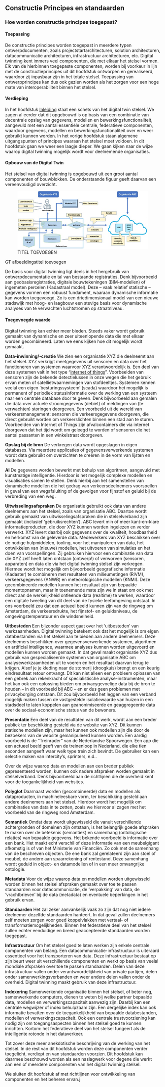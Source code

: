 ## Constructie Principes en standaarden

### Hoe worden constructie principes toegepast?

#### Toepassing
De constructie principes worden toegepast in meerdere typen ontwerpdocumenten, zoals projectstartarchitecturen, solution architecturen, datacommunicatie architecturen, infrastructuur architecturen, etc. Digital twinning kent immers veel componenten, die met elkaar het stelsel vormen. Elk van de hierbinnen toegepaste componenten, worden bij voorkeur in lijn met de constructieprincipes uit dit hoofdstuk ontworpen en gerealiseerd, waardoor zij inpasbaar zijn in het totale stelsel. Toepassing van ontwerpprincipes kan dus ook gezien worden als het zorgen voor een hoge mate van interoperabiliteit binnen het stelsel.

#### Verdieping
In het hoofdstuk [Inleiding](https://geonovum.github.io/DTFL/Referentie%20Architectuur/#inleiding) staat een schets van het digital twin stelsel. We zagen al eerder dat dit opgebouwd is op basis van een combinatie van decentrale opslag van gegevens, modellen en bewerkingsfunctionaliteit, aangevuld met een aantal essentiële centrale, federatieve componenten, waardoor gegevens, modellen en bewerkingsfunctionaliteit over en weer gebruikt kunnen worden. In het vorige hoofdstuk staan algemene uitgangspunten of principes waaraan het stelsel moet voldoen. In dit hoofdstuk gaan we weer een laagje dieper. We gaan kijken naar de wijze waarop digital twinning mogelijk wordt voor deelnemende organisaties.

#### Opbouw van de Digital Twin
Het stelsel van digital twinning is opgebouwd uit een groot aantal componenten of bouwblokken. De onderstaande figuur geeft daarvan een vereenvoudigd overzicht.

<figure id="Dataproduct totaalview GB">
    <img src="../media/Dataproduct totaalview gb.jpg" alt="duiding constructieprincipes gb">
    <figcaption><m>TITEL TOEVOEGEN</m></figcaption>
</figure>

<aside class=note>
	<p>GT afbeeldingstitel toevoegen</p>
</aside>


De basis voor digital twinning ligt deels in het hergebruik van ontwerpdocumentatie en tal van bestaande registraties. Denk bijvoorbeeld aan geobasisregistraties, digitale bouwtekeningen (BIM-modellen) of ingemeten percelen (Kadastraal model). Deze – vaak relatief statische – gegevens vormen een robuust fundament, waaraan dynamische informatie kan worden toegevoegd. Zo is een driedimensionaal model van een nieuwe stadswijk met hoog- en laagbouw een stevige basis voor dynamische analyses van te verwachten luchtstromen op straatniveau.

#### Toegevoegde waarde
Digital twinning kan echter meer bieden. Steeds vaker wordt gebruik gemaakt van dynamische en zeer uiteenlopende data die met elkaar worden gecombineerd. Laten we eens kijken hoe dit mogelijk wordt gemaakt.

**Data-inwinning/-creatie**
We zien een organisatie XYZ die deelneemt aan het stelsel. XYZ verkrijgt meetgegevens uit sensoren en data over het functioneren van systemen waarvoor XYZ verantwoordelijk is. Een deel van deze systemen valt in het type “[internet of things](url)”. Voorbeelden van sensoren zijn de bekende detectielussen in onze wegen die het gebruik ervan meten of satellietwaarnemingen van stofdeeltjes. Systemen kennen veelal een eigen ‘besturingssysteem’ (scada) waardoor het mogelijk is permanent of periodiek statusinformatie over de werking van een systeem naar een centrale database door te geven. Denk bijvoorbeeld aan gemalen die data over actuele stroomgegevens (debiet) of meldingen van (te verwachten) storingen doorgeven. Een voorbeeld uit de wereld van verkeersmanagement: sensoren die verkeersgegevens doorgeven, die direct gebruikt worden om verkeerslichten binnen een stad aan te sturen. Voorbeelden van Internet of Things zijn afvalcontainers die via internet doorgeven dat het tijd wordt om geleegd te worden of sensoren die het aantal passanten in een winkelstraat doorgeven.

**Opslag bij de bron**
De verkregen data wordt opgeslagen in eigen databases. Via meerdere applicaties of gegevensverwerkende systemen wordt data gebruikt om overzichten te creëren in de vorm van lijsten en modellen.

**AI**
De gegevens worden bewerkt met behulp van algoritmen, aangevuld met kunstmatige intelligentie. Hierdoor is het mogelijk complexe modellen en visualisaties samen te stellen. Denk hierbij aan het samenstellen van dynamische modellen die het gedrag van verkeersdeelnemers voorspellen in geval van een wegafsluiting of de gevolgen voor fijnstof en geluid bij de verbreding van een weg.

**Uitwisselingsafspraken**
De organisatie gebruikt ook data van andere deelnemers aan het stelsel, zoals van organisatie ABC. Daartoe wordt gebruik gemaakt van uitwisselingsafspraken die in stelselverband zijn gemaakt (inclusief ‘gebruiksrechten’). ABC levert min of meer kant-en-klare informatieproducten, die door XYZ kunnen worden ingelezen en verder verwerkt. XYZ levert daarbij ook gegevens over de kwaliteit, houdbaarheid en herkomst van de geleverde data. Medewerkers van XYZ beschikken over de nodige hulpmiddelen, tooling, voor het manipuleren van data, het ontwikkelen van (nieuwe) modellen, het uitvoeren van simulaties en het doen van voorspellingen. Zij gebruiken hiervoor een combinatie van data die XYZ zelf heeft laten ontstaan (ontwerp!) of verworven (sensoren, apparaten) en data die via het digital twinning stelsel zijn verkregen. Hiermee wordt het mogelijk om bijvoorbeeld geografische informatie (Kadaster) te combineren met resultaten van milieumetingen (RIVM), verkeersgegevens (ANWB) en meteorologische modellen (KNMI). Deze gecombineerde modellen kunnen het resultaat zijn van bepaalde momentopnamen, maar in toenemende mate zijn we in staat om ook met direct aan de werkelijkheid ontleende data (realtime) te werken, waardoor een digitale tweeling van dit deel van de fysieke leefomgeving ontstaat. In ons voorbeeld zou dat een actueel beeld kunnen zijn van de ringweg om Amsterdam, de verkeersdrukte, het fijnstof- en geluidsniveau, de omgevingstemperatuur en de windsnelheid.

**Uitbesteden**
Een bijzonder aspect gaat over het ‘uitbesteden’ van werkzaamheden. Digital twinning betekent ook dat het mogelijk is om eigen databestanden via het stelsel aan te bieden aan andere deelnemers. Deze deelnemers beschikken over gegevensverwerkende systemen, algoritmen en artificial intelligence, waarmee analyses kunnen worden uitgevoerd en modellen kunnen worden gemaakt. In dat geval maakt organisatie XYZ dus gebruik van gespecialiseerde systemen van organisatie ABC om analysewerkzaamheden uit te voeren en het resultaat daarvan terug te krijgen. Alsof je je kleding naar de stomerij (droogkuis) brengt en een keurig eindresultaat retour ontvangt. Dit kan niet alleen een probleem oplossen van een gebrek aan rekenkracht of specialistische analyse-instrumenten, maar het kan ook een oplossing bieden om privacygevoelige data bij de bron te houden – in dit voorbeeld bij ABC – en er dus geen problemen met privacyborging ontstaan. Dit zou bijvoorbeeld het leggen van een verband mogelijk maken tussen de vastgestelde isolatiewaarde van huizen in een stadsdeel te laten koppelen aan geanonimiseerde en geaggregeerde data over de sociaal-economische status van de bewoners.

**Presentatie**
Een deel van de resultaten van dit werk, wordt aan een breder publiek ter beschikking gesteld via de website van XYZ. Dit kunnen statische modellen zijn, maar het kunnen ook modellen zijn die door de bezoekers van de website gemanipuleerd kunnen worden. Een aardig voorbeeld is de “Treinrader” van de Nederlandse Spoorwegen. Een app die een actueel beeld geeft van de treinenloop in Nederland, die elke tien seconden aangeeft waar welk type trein zich bevindt. De gebruiker kan een selectie maken van intercity’s, sprinters, e.d.. 

Over de wijze waarop data en modellen aan een breder publiek gepresenteerd worden, kunnen ook nadere afspraken worden gemaakt in stelselverband. Denk bijvoorbeeld aan de richtlijnen die de overheid kent voor de toegankelijkheid van websites.

**Polyglot**
Daarnaast worden (gecombineerde) data en modellen als dataproducten, in machineleesbare vorm, ter beschikking gesteld aan andere deelnemers aan het stelsel. Hierdoor wordt het mogelijk om combinaties van data in te zetten, zoals we hiervoor al zagen met het voorbeeld van de ringweg rond Amsterdam.

**Semantiek**
Omdat data wordt uitgewisseld die vanuit verschillende achtergronden of domeinen zijn ontstaan, is het belangrijk goede afspraken te maken over de betekenis (semantiek) en samenhang (ontologische relaties) van bepaalde gegevens. Het bekende voorbeeld is informatie over een bank. Het maakt echt verschil of deze informatie van een meubelgigant afkomstig is of van het Ministerie van Financiën. Zo ook met de samenhang van de beschreven objecten. De ene bank zal gerelateerd zijn aan stoel of meubel; de andere aan spaarrekening of rentestand. Deze samenhang wordt geduid in object- en datamodellen of in een meer omvangrijke ontologie.

**Metadata**
Voor de wijze waarop data en modellen worden uitgewisseld worden binnen het stelsel afspraken gemaakt over toe te passen standaarden voor datacommunicatie, de ‘verpakking’ van data, de ‘vrachtbrieven’ bij de data (metadata) en eventuele beperkingen in het gebruik ervan. 

**Standaarden**
Het zal zeker aanvankelijk vaak zo zijn dat nog niet iedere deelnemer dezelfde standaarden hanteert. In dat geval zullen deelnemers zelf moeten zorgen voor goed koppelvlakken met vertaal- of transformatiemogelijkheden. Binnen het federatieve deel van het stelsel zullen echter eenduidige en breed geaccepteerde standaarden worden toegepast.

**Infrastructuur**
Om het stelsel goed te laten werken zijn enkele centrale componenten van belang. Een datacommunicatie-infrastructuur is uiteraard essentieel voor het transporteren van data. Deze infrastructuur bestaat op zijn beurt weer uit verschillende componenten en werkt op basis van veelal mondiale afspraken over toe te passen standaarden. Delen van deze infrastructuur vallen onder verantwoordelijkheid van private partijen, delen onder samenwerkingsverbanden en weer andere delen vallen onder de overheid. Digital twinning maakt gebruik van deze infrastructuur.

**Indexering**
Samenwerkende organisatie binnen het stelsel, of beter nog, samenwerkende computers, dienen te weten bij welke partner bepaalde data, modellen en verwerkingscapaciteit aanwezig zijn. Daarbij kan een centrale wegwijzer of index behulpzaam zijn. Een dergelijke index kan ook informatie bevatten over de toegankelijkheid van bepaalde databestanden, modellen of verwerkingscapaciteit. Ook een centrale trustvoorziening kan nodig zijn om toegangsaspecten binnen het stelsel goed te kunnen inrichten. Kortom: het federatieve deel van het stelsel fungeert als de intelligente rotonde in het dataverkeer.

Tot zover deze meer anekdotische beschrijving van de werking van het stelsel. In de rest van dit hoofdstuk worden deze componenten verder toegelicht, verdiept en van standaarden voorzien. Dit hoofdstuk kan daarmee beschouwd worden als een naslagwerk voor degene die werkt aan een of meerdere componenten van het digital twinning stelsel.

We sluiten dit hoofdstuk af met richtlijnen voor ontwikkeling van componenten en het beheren ervan.j